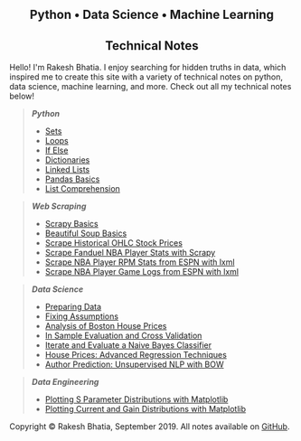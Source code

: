 ## <center>Python • Data Science • Machine Learning</center>
## <center>Technical Notes</center>

Hello! I'm Rakesh Bhatia. I enjoy searching for hidden truths in data, which inspired me to create this site with a variety of technical notes on python, data science, machine learning, and more. Check out all my technical notes below!

> **_Python_**
> - [Sets](https://rakeshbhatia.github.io/notes/content/python/sets)
> - [Loops](https://rakeshbhatia.github.io/notes/content/python/loops)
> - [If Else](https://rakeshbhatia.github.io/notes/content/python/if_else)
> - [Dictionaries](https://rakeshbhatia.github.io/notes/content/python/dictionaries)
> - [Linked Lists](https://rakeshbhatia.github.io/notes/content/python/linked_lists)
> - [Pandas Basics](https://rakeshbhatia.github.io/notes/content/python/pandas_basics)
> - [List Comprehension](https://rakeshbhatia.github.io/notes/content/python/list_comprehension)

> **_Web Scraping_**
> - [Scrapy Basics](https://rakeshbhatia.github.io/notes/content/web_scraping/scrapy_basics)
> - [Beautiful Soup Basics](https://rakeshbhatia.github.io/notes/content/web_scraping/beautiful_soup_basics)
> - [Scrape Historical OHLC Stock Prices](https://rakeshbhatia.github.io/notes/content/web_scraping/scrape_historical_ohlc_stock_prices)
> - [Scrape Fanduel NBA Player Stats with Scrapy](https://rakeshbhatia.github.io/notes/content/web_scraping/scrape_fanduel_nba_player_stats_with_scrapy)
> - [Scrape NBA Player RPM Stats from ESPN with lxml](https://rakeshbhatia.github.io/notes/content/web_scraping/scrape_nba_player_rpm_stats_from_espn_with_lxml)
> - [Scrape NBA Player Game Logs from ESPN with lxml](https://rakeshbhatia.github.io/notes/content/web_scraping/scrape_nba_player_game_logs_from_espn_with_lxml)

> **_Data Science_**
> - [Preparing Data](https://rakeshbhatia.github.io/notes/content/data_science/preparing_data)
> - [Fixing Assumptions](https://rakeshbhatia.github.io/notes/content/data_science/fixing_assumptions)
> - [Analysis of Boston House Prices](https://rakeshbhatia.github.io/notes/content/data_science/analysis_of_boston_house_prices)
> - [In Sample Evaluation and Cross Validation](https://rakeshbhatia.github.io/notes/content/data_science/in_sample_evaluation_and_cross_validation)
> - [Iterate and Evaluate a Naive Bayes Classifier](https://rakeshbhatia.github.io/notes/content/data_science/iterate_and_evaluate_a_naive_bayes_classifier)
> - [House Prices: Advanced Regression Techniques](https://rakeshbhatia.github.io/notes/content/data_science/house_prices_advanced_regression_techniques)
> - [Author Prediction: Unsupervised NLP with BOW](https://rakeshbhatia.github.io/notes/content/data_science/author_prediction_unsupervised_nlp_with_bow)

> **_Data Engineering_**
> - [Plotting S Parameter Distributions with Matplotlib](https://rakeshbhatia.github.io/notes/content/data_engineering/plotting_s_parameter_distributions_with_matplotlib)
> - [Plotting Current and Gain Distributions with Matplotlib](https://rakeshbhatia.github.io/notes/content/data_engineering/plotting_current_and_gain_distributions_with_matplotlib)

Copyright © Rakesh Bhatia, September 2019. All notes available on [GitHub](https://github.com/rakeshbhatia/notes).
